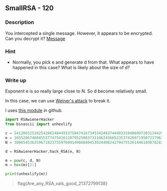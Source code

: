 ## SmallRSA - 120

### Description

You intercepted a single message. However, it appears to be encrypted. Can you decrypt it? [Message](./clue.txt)



### Hint

  - Normally, you pick e and generate d from that. What appears to have happened in this case? What is likely about the size of d?

### Write up

Exponent e is so really large close to N. So d become relatively small.

In this case, we can use [Weiner's attack](https://en.wikipedia.org/wiki/Wiener%27s_attack) to break it.

I uses [this module](https://github.com/pablocelayes/rsa-wiener-attack) in github.

```python
import RSAwienerHacker
from binascii import unhexlify

c = 54120652510254286248449337504741673453424837444033104060972031344298649014317576235224357364413576268693530926406436630864779860157666891970358195646896861099519369589537000848893888158228141984105456286159481787104733489443677817174562543649116477251640492705776047618070784823375877616902376722999499512331
e = 165528674684553774754161107952508373110624366523537426971950721796143115780129435315899759675151336726943047090419484833345443949104434072639959175019000332954933802344468968633829926100061874628202284567388558408274913523076548466524630414081156553457145524778651651092522168245814433643807177041677885126141
N = 380654536359671023755976891498668045392440824270475526144618987828344270045182740160077144588766610702530210398859909208327353118643014342338185873507801667054475298636689473117890228196755174002229463306397132008619636921625801645435089242900101841738546712222819150058222758938346094596787521134065656721069

d = RSAwienerHacker.hack_RSA(e, N)

m = pow(c, d, N)
m = hex(m)[2:]

print(unhexlify(m))
```

> flag{Are_any_RSA_vals_good_21372799138}
